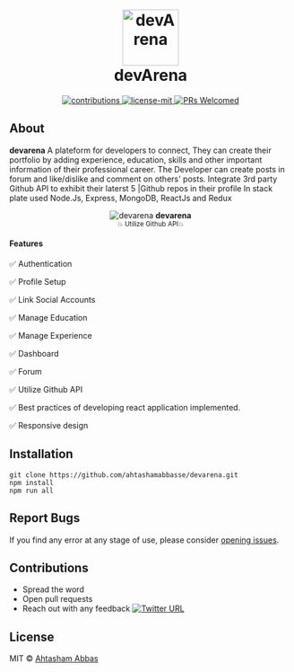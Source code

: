 <h1 align="center">
  	<img height="100" src="https://user-images.githubusercontent.com/25702074/64918348-79dc2100-d7b6-11e9-8a3e-d00f1d36f6f3.png" alt="devArena" /> <br> devArena
</h1>

<p align="center">
  <a href="https://github.com/ahtashamabbasse/devarena">
    <img src="https://img.shields.io/badge/contributions-welcome-brightgreen.svg" alt="contributions" />
  </a>
  <a href="https://github.com/ahtashamabbasse/devarena/license.md">
    <img src="https://img.shields.io/badge/License-MIT-yellow.svg" alt="license-mit" />
  </a>
    <a href="http://makeapullrequest.com">
    <img src="https://img.shields.io/badge/PRs-welcome-brightgreen.svg?style=flat-square" alt="PRs Welcomed">
    </a>

</p>

## About


<p align="">
  <b>devarena</b> A plateform for developers to connect, They can create their portfolio by adding experience, education, skills and other important information of their professional career.
                  The Developer can create posts in forum and like/dislike and comment on others' posts.
                  Integrate 3rd party Github API to exhibit their laterst 5 |Github repos in their profile
                  In stack plate used Node.Js, Express, MongoDB, ReactJs and Redux
</p>

<p align="center">
  <img alt="devarena" src="">
  <b>devarena</b><br>
  <sub>💥 Utilize Github API💥</sub>
</p>

#### Features
  :white_check_mark:  Authentication
  
  :white_check_mark: Profile Setup
  
  :white_check_mark: Link Social Accounts
  
  :white_check_mark: Manage Education
  
  :white_check_mark: Manage Experience
  
  :white_check_mark: Dashboard
  
  :white_check_mark: Forum
  
  :white_check_mark: Utilize Github API
  
  :white_check_mark: Best practices of developing react application implemented.
  
  :white_check_mark: Responsive design





## Installation
    git clone https://github.com/ahtashamabbasse/devarena.git
   	npm install
   	npm run all 	

## Report Bugs
If you find any error at any stage of use, please consider [opening issues](https://github.com/ahtashamabbasse/devarena/issues).


## Contributions

* Spread the word
* Open pull requests
* Reach out with any feedback [![Twitter URL](https://img.shields.io/twitter/url/https/twitter.com/ahtashamabbasse.svg?style=social&label=Follow%20%40ahtashamabbasse)](https://twitter.com/ahtashamabbasse)

## License
MIT © [Ahtasham Abbas](http://Ahtashamabbas.com)
